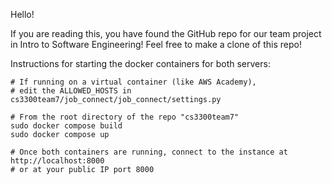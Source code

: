 Hello!

If you are reading this, you have found the GitHub repo for our team project in Intro to Software Engineering!
Feel free to make a clone of this repo!

Instructions for starting the docker containers for both servers:
```
# If running on a virtual container (like AWS Academy),
# edit the ALLOWED_HOSTS in cs3300team7/job_connect/job_connect/settings.py

# From the root directory of the repo "cs3300team7"
sudo docker compose build
sudo docker compose up

# Once both containers are running, connect to the instance at http://localhost:8000
# or at your public IP port 8000
```
